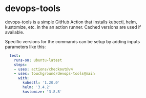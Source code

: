 # devops-tools
devops-tools is a simple GitHub Action that installs kubectl, helm, kustomize, etc. in the an action runner.  Cached versions are used if available.

Specific versions for the commands can be setup by adding inputs parameters like this:
```yaml
  test: 
    runs-on: ubuntu-latest
    steps:
    - uses: actions/checkout@v4
    - uses: touchground/devops-tools@main
      with:
        kubectl: '1.20.0'
        helm: '3.4.2'
        kustomize: '3.8.8'
```